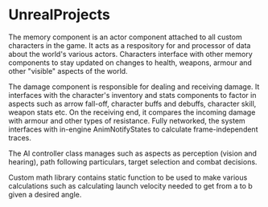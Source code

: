 # UnrealProjects

The memory component is an actor component attached to all custom characters in the game. It acts as a respository for and processor of data about the world's various actors. Characters interface with other memory components to stay updated on changes to health, weapons, armour and other "visible" aspects of the world.

The damage component is responsible for dealing and receiving damage. It interfaces with the character's inventory and stats components to factor in aspects such as arrow fall-off, character buffs and debuffs, character skill, weapon stats etc. On the receiving end, it compares the incoming damage with armour and other types of resistance. Fully networked, the system interfaces with in-engine AnimNotifyStates to calculate frame-independent traces.

The AI controller class manages such as aspects as perception (vision and hearing), path following particulars, target selection and combat decisions.

Custom math library contains static function to be used to make various calculations such as calculating launch velocity needed to get from a to b given a desired angle.
